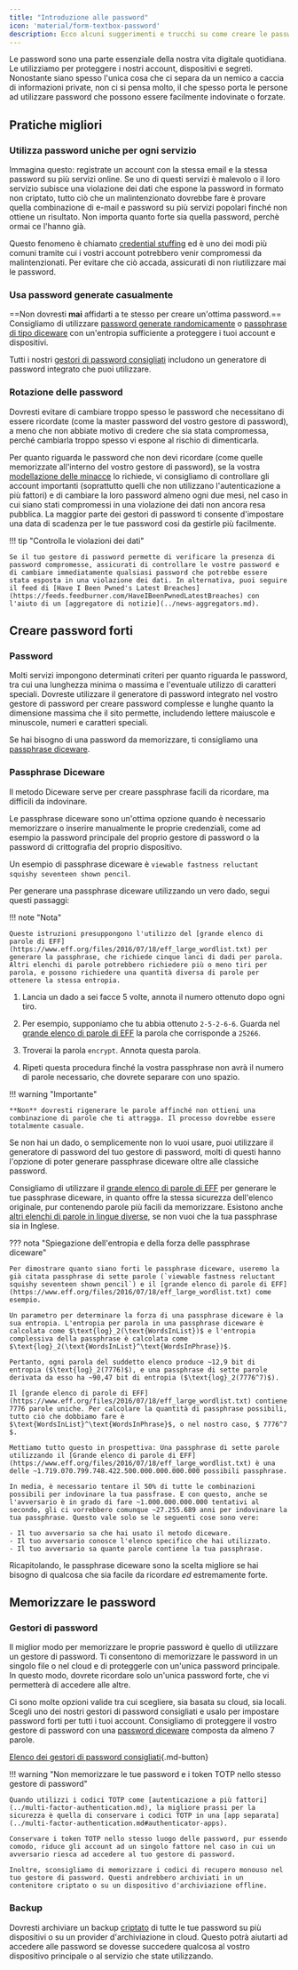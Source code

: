 ```yaml
---
title: "Introduzione alle password"
icon: 'material/form-textbox-password'
description: Ecco alcuni suggerimenti e trucchi su come creare le password più forti e mantenere i vostri account al sicuro.
---
```


Le password sono una parte essenziale della nostra vita digitale quotidiana. Le utilizziamo per proteggere i nostri account, dispositivi e segreti. Nonostante siano spesso l'unica cosa che ci separa da un nemico a caccia di informazioni private, non ci si pensa molto, il che spesso porta le persone ad utilizzare password che possono essere facilmente indovinate o forzate.

## Pratiche migliori

### Utilizza password uniche per ogni servizio

Immagina questo: registrate un account con la stessa email e la stessa password su più servizi online. Se uno di questi servizi è malevolo o il loro servizio subisce una violazione dei dati che espone la password in formato non criptato, tutto ciò che un malintenzionato dovrebbe fare è provare quella combinazione di e-mail e password su più servizi popolari finché non ottiene un risultato. Non importa quanto forte sia quella password, perchè ormai ce l'hanno già.

Questo fenomeno è chiamato [credential stuffing](https://en.wikipedia.org/wiki/Credential_stuffing) ed è uno dei modi più comuni tramite cui i vostri account potrebbero venir compromessi da malintenzionati. Per evitare che ciò accada, assicurati di non riutilizzare mai le password.

### Usa password generate casualmente

==Non dovresti **mai** affidarti a te stesso per creare un'ottima password.== Consigliamo di utilizzare [password generate randomicamente](#passwords) o [passphrase di tipo diceware](#diceware-passphrases) con un'entropia sufficiente a proteggere i tuoi account e dispositivi.

Tutti i nostri [gestori di password consigliati](../passwords.md) includono un generatore di password integrato che puoi utilizzare.

### Rotazione delle password

Dovresti evitare di cambiare troppo spesso le password che necessitano di essere ricordate (come la master password del vostro gestore di password), a meno che non abbiate motivo di credere che sia stata compromessa, perché cambiarla troppo spesso vi espone al rischio di dimenticarla.

Per quanto riguarda le password che non devi ricordare (come quelle memorizzate all'interno del vostro gestore di password), se la vostra [ modellazione delle minacce](threat-modeling.md) lo richiede, vi consigliamo di controllare gli account importanti (soprattutto quelli che non utilizzano l'autenticazione a più fattori) e di cambiare la loro password almeno ogni due mesi, nel caso in cui siano stati compromessi in una violazione dei dati non ancora resa pubblica. La maggior parte dei gestori di password ti consente d'impostare una data di scadenza per le tue password cosi da gestirle più facilmente.

!!! tip "Controlla le violazioni dei dati"

    Se il tuo gestore di password permette di verificare la presenza di password compromesse, assicurati di controllare le vostre password e di cambiare immediatamente qualsiasi password che potrebbe essere stata esposta in una violazione dei dati. In alternativa, puoi seguire il feed di [Have I Been Pwned's Latest Breaches](https://feeds.feedburner.com/HaveIBeenPwnedLatestBreaches) con l'aiuto di un [aggregatore di notizie](../news-aggregators.md).

## Creare password forti

### Password

Molti servizi impongono determinati criteri per quanto riguarda le password, tra cui una lunghezza minima o massima e l'eventuale utilizzo di caratteri speciali. Dovreste utilizzare il generatore di password integrato nel vostro gestore di password per creare password complesse e lunghe quanto la dimensione massima che il sito permette, includendo lettere maiuscole e minuscole, numeri e caratteri speciali.

Se hai bisogno di una password da memorizzare, ti consigliamo una [passphrase diceware](#diceware-passphrases).

### Passphrase Diceware

Il metodo Diceware serve per creare passphrase facili da ricordare, ma difficili da indovinare.

Le passphrase diceware sono un'ottima opzione quando è necessario memorizzare o inserire manualmente le proprie credenziali, come ad esempio la password principale del proprio gestore di password o la password di crittografia del proprio dispositivo.

Un esempio di passphrase diceware è `viewable fastness reluctant squishy seventeen shown pencil`.

Per generare una passphrase diceware utilizzando un vero dado, segui questi passaggi:

!!! note "Nota"

    Queste istruzioni presuppongono l'utilizzo del [grande elenco di parole di EFF](https://www.eff.org/files/2016/07/18/eff_large_wordlist.txt) per generare la passphrase, che richiede cinque lanci di dadi per parola. Altri elenchi di parole potrebbero richiedere più o meno tiri per parola, e possono richiedere una quantità diversa di parole per ottenere la stessa entropia.

1. Lancia un dado a sei facce 5 volte, annota il numero ottenuto dopo ogni tiro.

2. Per esempio, supponiamo che tu abbia ottenuto `2-5-2-6-6`. Guarda nel [grande elenco di parole di EFF](https://www.eff.org/files/2016/07/18/eff_large_wordlist.txt) la parola che corrisponde a `25266`.

3. Troverai la parola `encrypt`. Annota questa parola.

4. Ripeti questa procedura finché la vostra passphrase non avrà il numero di parole necessario, che dovrete separare con uno spazio.

!!! warning "Importante"

    **Non** dovresti rigenerare le parole affinché non ottieni una combinazione di parole che ti attragga. Il processo dovrebbe essere totalmente casuale.

Se non hai un dado, o semplicemente non lo vuoi usare, puoi utilizzare il generatore di password del tuo gestore di password, molti di questi hanno l'opzione di poter generare passphrase diceware oltre alle classiche password.

Consigliamo di utilizzare il [grande elenco di parole di EFF](https://www.eff.org/files/2016/07/18/eff_large_wordlist.txt) per generare le tue passphrase diceware, in quanto offre la stessa sicurezza dell'elenco originale, pur contenendo parole più facili da memorizzare. Esistono anche [altri elenchi di parole in lingue diverse](https://theworld.com/~reinhold/diceware.html#Diceware%20in%20Other%20Languages|outline), se non vuoi che la tua passphrase sia in Inglese.

??? nota "Spiegazione dell'entropia e della forza delle passphrase diceware"

    Per dimostrare quanto siano forti le passphrase diceware, useremo la già citata passphrase di sette parole (`viewable fastness reluctant squishy seventeen shown pencil`) e il [grande elenco di parole di EFF](https://www.eff.org/files/2016/07/18/eff_large_wordlist.txt) come esempio.
    
    Un parametro per determinare la forza di una passphrase diceware è la sua entropia. L'entropia per parola in una passphrase diceware è calcolata come $\text{log}_2(\text{WordsInList})$ e l'entropia complessiva della passphrase è calcolata come $\text{log}_2(\text{WordsInList}^\text{WordsInPhrase})$.
    
    Pertanto, ogni parola del suddetto elenco produce ~12,9 bit di entropia ($\text{log}_2(7776)$), e una passphrase di sette parole derivata da esso ha ~90,47 bit di entropia ($\text{log}_2(7776^7)$).
    
    Il [grande elenco di parole di EFF](https://www.eff.org/files/2016/07/18/eff_large_wordlist.txt) contiene 7776 parole uniche. Per calcolare la quantità di passphrase possibili, tutto ciò che dobbiamo fare è $\text{WordsInList}^\text{WordsInPhrase}$, o nel nostro caso, $ 7776^7 $.
    
    Mettiamo tutto questo in prospettiva: Una passphrase di sette parole utilizzando il [Grande elenco di parole di EFF](https://www.eff.org/files/2016/07/18/eff_large_wordlist.txt) è una delle ~1.719.070.799.748.422.500.000.000.000.000 possibili passphrase.
    
    In media, è necessario tentare il 50% di tutte le combinazioni possibili per indovinare la tua passfrase. E con questo, anche se l'avversario è in grado di fare ~1.000.000.000.000 tentativi al secondo, gli ci vorrebbero comunque ~27.255.689 anni per indovinare la tua passphrase. Questo vale solo se le seguenti cose sono vere:

    - Il tuo avversario sa che hai usato il metodo diceware.
    - Il tuo avversario conosce l'elenco specifico che hai utilizzato.
    - Il tuo avversario sa quante parole contiene la tua passphrase.

Ricapitolando, le passphrase diceware sono la scelta migliore se hai bisogno di qualcosa che sia facile da ricordare *ed* estremamente forte.

## Memorizzare le password

### Gestori di password

Il miglior modo per memorizzare le proprie password è quello di utilizzare un gestore di password. Ti consentono di memorizzare le password in un singolo file o nel cloud e di proteggerle con un'unica password principale. In questo modo, dovrete ricordare solo un'unica password forte, che vi permetterà di accedere alle altre.

Ci sono molte opzioni valide tra cui scegliere, sia basata su cloud, sia locali. Scegli uno dei nostri gestori di password consigliati e usalo per impostare password forti per tutti i tuoi account. Consigliamo di proteggere il vostro gestore di password con una [password diceware](#diceware-passphrases) composta da almeno 7 parole.

[Elenco dei gestori di password consigliati](../passwords.md ""){.md-button}

!!! warning "Non memorizzare le tue password e i token TOTP nello stesso gestore di password"

    Quando utilizzi i codici TOTP come [autenticazione a più fattori](../multi-factor-authentication.md), la migliore prassi per la sicurezza è quella di conservare i codici TOTP in una [app separata](../multi-factor-authentication.md#authenticator-apps).
    
    Conservare i token TOTP nello stesso luogo delle password, pur essendo comodo, riduce gli account ad un singolo fattore nel caso in cui un avversario riesca ad accedere al tuo gestore di password.
    
    Inoltre, sconsigliamo di memorizzare i codici di recupero monouso nel tuo gestore di password. Questi andrebbero archiviati in un contenitore criptato o su un dispositivo d'archiviazione offline.

### Backup

Dovresti archiviare un backup [criptato](../encryption.md) di tutte le tue password su più dispositivi o su un provider d'archiviazione in cloud. Questo potrà aiutarti ad accedere alle password se dovesse succedere qualcosa al vostro dispositivo principale o al servizio che state utilizzando.
